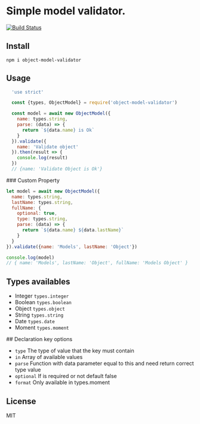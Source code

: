# Simple model validator.
[![Build Status](https://travis-ci.org/augustolzd/object-model-validator.svg?branch=master)](https://travis-ci.org/augustolzd/object-model-validator)

## Install

`npm i object-model-validator`

## Usage

``` javascript
  'use strict'

  const {types, ObjectModel} = require('object-model-validator')

  const model = await new ObjectModel({
    name: types.string,
    parse: (data) => {
      return `${data.name} is Ok`
    }
  }).validate({
    name: 'Validate object'
  }).then(result => {
    console.log(result)
  })
  // {name: 'Validate Object is Ok'}
```
### Custom Property
```javascript
let model = await new ObjectModel({
  name: types.string,
  lastName: types.string,
  fullName: {
    optional: true,
    type: types.string,
    parse: (data) => {
      return `${data.name} ${data.lastName}`
    }
  }
}).validate({name: 'Models', lastName: 'Object'})

console.log(model)
// { name: 'Models', lastName: 'Object', fullName: 'Models Object' }


```

## Types availables

- Integer `types.integer`
- Boolean `types.boolean`
- Object `types.object`
- String `types.string`
- Date `types.date`
- Moment `types.moment`

## Declaration key options

- `type` The type of value that the key must contain
- `in` Array of available values
- `parse` Function with data parameter equal to this and need return correct type value
- `optional` If is required or not default false
- `format` Only available in types.moment

## License

MIT